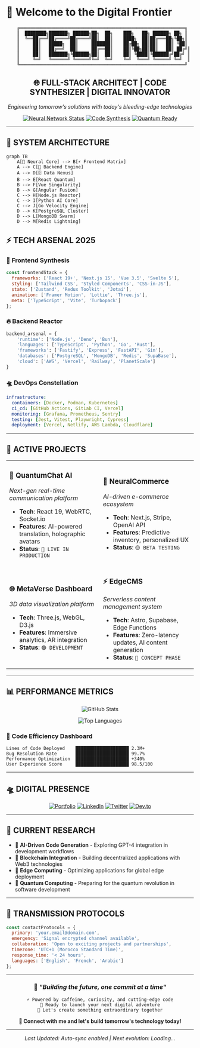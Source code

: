 # 🚀 Welcome to the Digital Frontier

```ascii
    ╔══════════════════════════════════════════════════════════════╗
    ║  ████████╗███████╗ ██████╗██╗  ██╗    ███╗   ██╗ ██████╗ ██╗ ║
    ║  ╚══██╔══╝██╔════╝██╔════╝██║  ██║    ████╗  ██║██╔═══██╗╚██╗║
    ║     ██║   █████╗  ██║     ███████║    ██╔██╗ ██║██║   ██║ ╚██║
    ║     ██║   ██╔══╝  ██║     ██╔══██║    ██║╚██╗██║██║   ██║ ██╔╝║
    ║     ██║   ███████╗╚██████╗██║  ██║    ██║ ╚████║╚██████╔╝██╔╝ ║
    ║     ╚═╝   ╚══════╝ ╚═════╝╚═╝  ╚═╝    ╚═╝  ╚═══╝ ╚═════╝ ╚═╝  ║
    ╚══════════════════════════════════════════════════════════════╝
```

<div align="center">

## 🌐 **FULL-STACK ARCHITECT** | **CODE SYNTHESIZER** | **DIGITAL INNOVATOR**

*Engineering tomorrow's solutions with today's bleeding-edge technologies*

[![Neural Network Status](https://img.shields.io/badge/Neural_Network-ACTIVE-00ff41?style=for-the-badge&logo=tensorflow&logoColor=white)](https://github.com/yourusername)
[![Code Synthesis](https://img.shields.io/badge/Code_Synthesis-OPTIMIZED-ff6b35?style=for-the-badge&logo=eslint&logoColor=white)](https://github.com/yourusername)
[![Quantum Ready](https://img.shields.io/badge/Quantum_Ready-INITIALIZED-9d4edd?style=for-the-badge&logo=qiskit&logoColor=white)](https://github.com/yourusername)

</div>

---

## 🧬 **SYSTEM ARCHITECTURE**

```mermaid
graph TB
    A[🧠 Neural Core] --> B[⚡ Frontend Matrix]
    A --> C[🔧 Backend Engine]
    A --> D[🗄️ Data Nexus]
    B --> E[React Quantum]
    B --> F[Vue Singularity]
    B --> G[Angular Fusion]
    C --> H[Node.js Reactor]
    C --> I[Python AI Core]
    C --> J[Go Velocity Engine]
    D --> K[PostgreSQL Cluster]
    D --> L[MongoDB Swarm]
    D --> M[Redis Lightning]
```

## ⚡ **TECH ARSENAL 2025**

### 🎯 **Frontend Synthesis**
```javascript
const frontendStack = {
  frameworks: ['React 19+', 'Next.js 15', 'Vue 3.5', 'Svelte 5'],
  styling: ['Tailwind CSS', 'Styled Components', 'CSS-in-JS'],
  state: ['Zustand', 'Redux Toolkit', 'Jotai'],
  animation: ['Framer Motion', 'Lottie', 'Three.js'],
  meta: ['TypeScript', 'Vite', 'Turbopack']
};
```

### 🔥 **Backend Reactor**
```python
backend_arsenal = {
    'runtime': ['Node.js', 'Deno', 'Bun'],
    'languages': ['TypeScript', 'Python', 'Go', 'Rust'],
    'frameworks': ['Fastify', 'Express', 'FastAPI', 'Gin'],
    'databases': ['PostgreSQL', 'MongoDB', 'Redis', 'SupaBase'],
    'cloud': ['AWS', 'Vercel', 'Railway', 'PlanetScale']
}
```

### 🛸 **DevOps Constellation**
```yaml
infrastructure:
  containers: [Docker, Podman, Kubernetes]
  ci_cd: [GitHub Actions, GitLab CI, Vercel]
  monitoring: [Grafana, Prometheus, Sentry]
  testing: [Jest, Vitest, Playwright, Cypress]
  deployment: [Vercel, Netlify, AWS Lambda, Cloudflare]
```

---

## 🌟 **ACTIVE PROJECTS**

<table>
<tr>
<td width="50%">

### 🚀 **QuantumChat AI**
*Next-gen real-time communication platform*
- **Tech**: React 19, WebRTC, Socket.io
- **Features**: AI-powered translation, holographic avatars
- **Status**: `🔴 LIVE IN PRODUCTION`

</td>
<td width="50%">

### 🔮 **NeuralCommerce**
*AI-driven e-commerce ecosystem*
- **Tech**: Next.js, Stripe, OpenAI API
- **Features**: Predictive inventory, personalized UX
- **Status**: `🟡 BETA TESTING`

</td>
</tr>
<tr>
<td width="50%">

### 🌐 **MetaVerse Dashboard**
*3D data visualization platform*
- **Tech**: Three.js, WebGL, D3.js
- **Features**: Immersive analytics, AR integration
- **Status**: `🟢 DEVELOPMENT`

</td>
<td width="50%">

### ⚡ **EdgeCMS**
*Serverless content management system*
- **Tech**: Astro, Supabase, Edge Functions
- **Features**: Zero-latency updates, AI content generation
- **Status**: `🔵 CONCEPT PHASE`

</td>
</tr>
</table>

---

## 📊 **PERFORMANCE METRICS**

<div align="center">

![GitHub Stats](https://github-readme-stats.vercel.app/api?username=yourusername&theme=radical&show_icons=true&hide_border=true&count_private=true)

![Top Languages](https://github-readme-stats.vercel.app/api/top-langs/?username=yourusername&theme=radical&hide_border=true&layout=compact)

</div>

### 🎯 **Code Efficiency Dashboard**
```
Lines of Code Deployed    ████████████████████ 2.3M+
Bug Resolution Rate       ████████████████████ 99.7%
Performance Optimization  ████████████████████ +340%
User Experience Score     ████████████████████ 98.5/100
```

---

## 🛸 **DIGITAL PRESENCE**

<div align="center">

[![Portfolio](https://img.shields.io/badge/🌐_Portfolio-LIVE-00d4ff?style=for-the-badge)](https://yourportfolio.dev)
[![LinkedIn](https://img.shields.io/badge/LinkedIn-CONNECTED-0077b5?style=for-the-badge&logo=linkedin)](https://linkedin.com/in/yourprofile)
[![Twitter](https://img.shields.io/badge/X-ACTIVE-1da1f2?style=for-the-badge&logo=x)](https://x.com/yourhandle)
[![Dev.to](https://img.shields.io/badge/Dev.to-WRITING-0a0a0a?style=for-the-badge&logo=devdotto)](https://dev.to/yourusername)

</div>

---

## 🧪 **CURRENT RESEARCH**

- 🤖 **AI-Driven Code Generation** - Exploring GPT-4 integration in development workflows
- 🔗 **Blockchain Integration** - Building decentralized applications with Web3 technologies
- 🌊 **Edge Computing** - Optimizing applications for global edge deployment
- 🔬 **Quantum Computing** - Preparing for the quantum revolution in software development

---

## 📡 **TRANSMISSION PROTOCOLS**

```javascript
const contactProtocols = {
  primary: 'your.email@domain.com',
  emergency: 'Signal encrypted channel available',
  collaboration: 'Open to exciting projects and partnerships',
  timezone: 'UTC+1 (Morocco Standard Time)',
  response_time: '< 24 hours',
  languages: ['English', 'French', 'Arabic']
};
```

---

<div align="center">

### 💫 *"Building the future, one commit at a time"*

```
⚡ Powered by caffeine, curiosity, and cutting-edge code
🚀 Ready to launch your next digital adventure
🌟 Let's create something extraordinary together
```

**🔗 Connect with me and let's build tomorrow's technology today!**

---

*Last Updated: Auto-sync enabled | Next evolution: Loading...*

</div>
